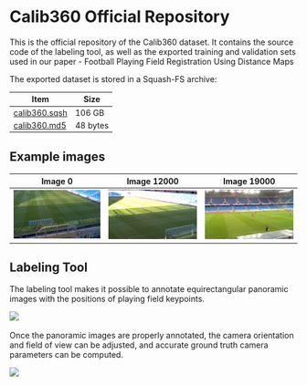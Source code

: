 # Calib360 Official Repository

This is the official repository of the Calib360 dataset. It contains the
source code of the labeling tool, as well as the exported training and validation
sets used in our paper - Football Playing Field Registration Using Distance Maps


The exported dataset is stored in a Squash-FS archive:

| Item | Size |
|--|--|
| [calib360.sqsh](https://vggnas.fiit.stuba.sk/download/datasets/calib360/calib360.sqsh) | 106 GB |
| [calib360.md5](https://vggnas.fiit.stuba.sk/download/datasets/calib360/calib360.md5) | 48 bytes |



## Example images


| Image 0 | Image 12000 | Image 19000 |
|---------|-------------|-------------|
| ![](./doc/probe/0000000-cam.png) | ![](./doc/probe/0012000-cam.png) | ![](./doc/probe/0019000-cam.png) |


## Labeling Tool

The labeling tool makes it possible to annotate equirectangular panoramic images
with the positions of playing field keypoints.

![](./doc/images/annotation.gif)

Once the panoramic images are properly annotated, the camera orientation and field of view
can be adjusted, and accurate ground truth camera parameters can be computed.

![](./doc/images/pinhole.gif)
